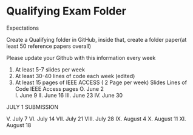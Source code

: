 # Qualifying Exam Folder

Expectations

Create a Qualifying folder in GitHub, inside
that, create a folder paper(at least 50 reference papers
overall)

Please update your Github with this information every week
1) At least 5-7 slides per week
2) At least 30-40 lines of code each week (edited)
3) At least 15 pages of IEEE ACCESS ( 2 Page per
week)
                  Slides       Lines of Code     IEEE Access pages
O.      June 2      
I.      June 9
II.     June 16
III.    June 23
IV.     June 30

JULY 1 SUBMISSION

V.      July 7
VI.     July 14
VII.    July 21
VIII.   July 28
IX.   August 4
X.    August 11
XI.  August 18
